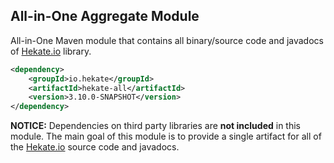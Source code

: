 ## All-in-One Aggregate Module

All-in-One Maven module that contains all binary/source code and javadocs of [Hekate.io](https://github.com/hekate-io/hekate) library.
 
 ```xml
 <dependency>
     <groupId>io.hekate</groupId>
     <artifactId>hekate-all</artifactId>
     <version>3.10.0-SNAPSHOT</version>
 </dependency>
 ```
 **NOTICE:** Dependencies on third party libraries are **not included** in this module. 
             The main goal of this module is to provide a single artifact for all of the [Hekate.io](https://github.com/hekate-io/hekate) 
             source code and javadocs.
